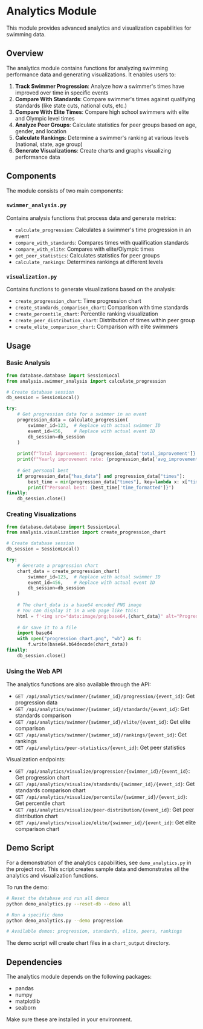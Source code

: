 # Analytics Module

This module provides advanced analytics and visualization capabilities for swimming data.

## Overview

The analytics module contains functions for analyzing swimming performance data and generating visualizations. It enables users to:

1. **Track Swimmer Progression**: Analyze how a swimmer's times have improved over time in specific events
2. **Compare With Standards**: Compare swimmer's times against qualifying standards (like state cuts, national cuts, etc.)
3. **Compare With Elite Times**: Compare high school swimmers with elite and Olympic level times
4. **Analyze Peer Groups**: Calculate statistics for peer groups based on age, gender, and location
5. **Calculate Rankings**: Determine a swimmer's ranking at various levels (national, state, age group)
6. **Generate Visualizations**: Create charts and graphs visualizing performance data

## Components

The module consists of two main components:

### `swimmer_analysis.py`

Contains analysis functions that process data and generate metrics:

- `calculate_progression`: Calculates a swimmer's time progression in an event
- `compare_with_standards`: Compares times with qualification standards
- `compare_with_elite`: Compares with elite/Olympic times
- `get_peer_statistics`: Calculates statistics for peer groups
- `calculate_rankings`: Determines rankings at different levels

### `visualization.py`

Contains functions to generate visualizations based on the analysis:

- `create_progression_chart`: Time progression chart
- `create_standards_comparison_chart`: Comparison with time standards
- `create_percentile_chart`: Percentile ranking visualization
- `create_peer_distribution_chart`: Distribution of times within peer group
- `create_elite_comparison_chart`: Comparison with elite swimmers

## Usage

### Basic Analysis

```python
from database.database import SessionLocal
from analysis.swimmer_analysis import calculate_progression

# Create database session
db_session = SessionLocal()

try:
    # Get progression data for a swimmer in an event
    progression_data = calculate_progression(
        swimmer_id=123,  # Replace with actual swimmer ID
        event_id=456,    # Replace with actual event ID
        db_session=db_session
    )
    
    print(f"Total improvement: {progression_data['total_improvement']} seconds")
    print(f"Yearly improvement rate: {progression_data['avg_improvement_per_year']} sec/year")
    
    # Get personal best
    if progression_data["has_data"] and progression_data["times"]:
        best_time = min(progression_data["times"], key=lambda x: x["time_seconds"])
        print(f"Personal best: {best_time['time_formatted']}")
finally:
    db_session.close()
```

### Creating Visualizations

```python
from database.database import SessionLocal
from analysis.visualization import create_progression_chart

# Create database session
db_session = SessionLocal()

try:
    # Generate a progression chart
    chart_data = create_progression_chart(
        swimmer_id=123,  # Replace with actual swimmer ID
        event_id=456,    # Replace with actual event ID
        db_session=db_session
    )
    
    # The chart_data is a base64 encoded PNG image
    # You can display it in a web page like this:
    html = f'<img src="data:image/png;base64,{chart_data}" alt="Progression Chart">'
    
    # Or save it to a file
    import base64
    with open("progression_chart.png", "wb") as f:
        f.write(base64.b64decode(chart_data))
finally:
    db_session.close()
```

### Using the Web API

The analytics functions are also available through the API:

- `GET /api/analytics/swimmer/{swimmer_id}/progression/{event_id}`: Get progression data
- `GET /api/analytics/swimmer/{swimmer_id}/standards/{event_id}`: Get standards comparison
- `GET /api/analytics/swimmer/{swimmer_id}/elite/{event_id}`: Get elite comparison
- `GET /api/analytics/swimmer/{swimmer_id}/rankings/{event_id}`: Get rankings
- `GET /api/analytics/peer-statistics/{event_id}`: Get peer statistics

Visualization endpoints:

- `GET /api/analytics/visualize/progression/{swimmer_id}/{event_id}`: Get progression chart
- `GET /api/analytics/visualize/standards/{swimmer_id}/{event_id}`: Get standards comparison chart
- `GET /api/analytics/visualize/percentile/{swimmer_id}/{event_id}`: Get percentile chart
- `GET /api/analytics/visualize/peer-distribution/{event_id}`: Get peer distribution chart
- `GET /api/analytics/visualize/elite/{swimmer_id}/{event_id}`: Get elite comparison chart

## Demo Script

For a demonstration of the analytics capabilities, see `demo_analytics.py` in the project root. This script creates sample data and demonstrates all the analytics and visualization functions.

To run the demo:

```bash
# Reset the database and run all demos
python demo_analytics.py --reset-db --demo all

# Run a specific demo
python demo_analytics.py --demo progression

# Available demos: progression, standards, elite, peers, rankings
```

The demo script will create chart files in a `chart_output` directory.

## Dependencies

The analytics module depends on the following packages:
- pandas
- numpy
- matplotlib
- seaborn

Make sure these are installed in your environment.
